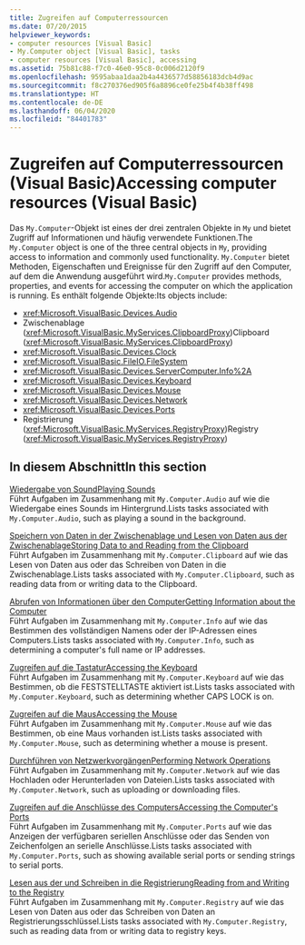 ```yaml
---
title: Zugreifen auf Computerressourcen
ms.date: 07/20/2015
helpviewer_keywords:
- computer resources [Visual Basic]
- My.Computer object [Visual Basic], tasks
- computer resources [Visual Basic], accessing
ms.assetid: 75b81c88-f7c0-46e0-95c8-0c006d2120f9
ms.openlocfilehash: 9595abaa1daa2b4a4436577d58856183dcb4d9ac
ms.sourcegitcommit: f8c270376ed905f6a8896ce0fe25b4f4b38ff498
ms.translationtype: HT
ms.contentlocale: de-DE
ms.lasthandoff: 06/04/2020
ms.locfileid: "84401783"
---
```

# <a name="accessing-computer-resources-visual-basic"></a><span data-ttu-id="4c7ca-102">Zugreifen auf Computerressourcen (Visual Basic)</span><span class="sxs-lookup"><span data-stu-id="4c7ca-102">Accessing computer resources (Visual Basic)</span></span>

<span data-ttu-id="4c7ca-103">Das `My.Computer`-Objekt ist eines der drei zentralen Objekte in `My` und bietet Zugriff auf Informationen und häufig verwendete Funktionen.</span><span class="sxs-lookup"><span data-stu-id="4c7ca-103">The `My.Computer` object is one of the three central objects in `My`, providing access to information and commonly used functionality.</span></span> <span data-ttu-id="4c7ca-104">`My.Computer` bietet Methoden, Eigenschaften und Ereignisse für den Zugriff auf den Computer, auf dem die Anwendung ausgeführt wird.</span><span class="sxs-lookup"><span data-stu-id="4c7ca-104">`My.Computer` provides methods, properties, and events for accessing the computer on which the application is running.</span></span> <span data-ttu-id="4c7ca-105">Es enthält folgende Objekte:</span><span class="sxs-lookup"><span data-stu-id="4c7ca-105">Its objects include:</span></span>

- <xref:Microsoft.VisualBasic.Devices.Audio>
- <span data-ttu-id="4c7ca-106">Zwischenablage (<xref:Microsoft.VisualBasic.MyServices.ClipboardProxy>)</span><span class="sxs-lookup"><span data-stu-id="4c7ca-106">Clipboard (<xref:Microsoft.VisualBasic.MyServices.ClipboardProxy>)</span></span>
- <xref:Microsoft.VisualBasic.Devices.Clock>
- <xref:Microsoft.VisualBasic.FileIO.FileSystem>
- <xref:Microsoft.VisualBasic.Devices.ServerComputer.Info%2A>
- <xref:Microsoft.VisualBasic.Devices.Keyboard>
- <xref:Microsoft.VisualBasic.Devices.Mouse>
- <xref:Microsoft.VisualBasic.Devices.Network>
- <xref:Microsoft.VisualBasic.Devices.Ports>
- <span data-ttu-id="4c7ca-107">Registrierung (<xref:Microsoft.VisualBasic.MyServices.RegistryProxy>)</span><span class="sxs-lookup"><span data-stu-id="4c7ca-107">Registry (<xref:Microsoft.VisualBasic.MyServices.RegistryProxy>)</span></span>

## <a name="in-this-section"></a><span data-ttu-id="4c7ca-108">In diesem Abschnitt</span><span class="sxs-lookup"><span data-stu-id="4c7ca-108">In this section</span></span>

[<span data-ttu-id="4c7ca-109">Wiedergabe von Sound</span><span class="sxs-lookup"><span data-stu-id="4c7ca-109">Playing Sounds</span></span>](playing-sounds.md)  
<span data-ttu-id="4c7ca-110">Führt Aufgaben im Zusammenhang mit `My.Computer.Audio` auf wie die Wiedergabe eines Sounds im Hintergrund.</span><span class="sxs-lookup"><span data-stu-id="4c7ca-110">Lists tasks associated with `My.Computer.Audio`, such as playing a sound in the background.</span></span>

[<span data-ttu-id="4c7ca-111">Speichern von Daten in der Zwischenablage und Lesen von Daten aus der Zwischenablage</span><span class="sxs-lookup"><span data-stu-id="4c7ca-111">Storing Data to and Reading from the Clipboard</span></span>](storing-data-to-and-reading-from-the-clipboard.md)  
<span data-ttu-id="4c7ca-112">Führt Aufgaben im Zusammenhang mit `My.Computer.Clipboard` auf wie das Lesen von Daten aus oder das Schreiben von Daten in die Zwischenablage.</span><span class="sxs-lookup"><span data-stu-id="4c7ca-112">Lists tasks associated with `My.Computer.Clipboard`, such as reading data from or writing data to the Clipboard.</span></span>

[<span data-ttu-id="4c7ca-113">Abrufen von Informationen über den Computer</span><span class="sxs-lookup"><span data-stu-id="4c7ca-113">Getting Information about the Computer</span></span>](getting-information-about-the-computer.md)  
<span data-ttu-id="4c7ca-114">Führt Aufgaben im Zusammenhang mit `My.Computer.Info` auf wie das Bestimmen des vollständigen Namens oder der IP-Adressen eines Computers.</span><span class="sxs-lookup"><span data-stu-id="4c7ca-114">Lists tasks associated with `My.Computer.Info`, such as determining a computer's full name or IP addresses.</span></span>

[<span data-ttu-id="4c7ca-115">Zugreifen auf die Tastatur</span><span class="sxs-lookup"><span data-stu-id="4c7ca-115">Accessing the Keyboard</span></span>](accessing-the-keyboard.md)  
<span data-ttu-id="4c7ca-116">Führt Aufgaben im Zusammenhang mit `My.Computer.Keyboard` auf wie das Bestimmen, ob die FESTSTELLTASTE aktiviert ist.</span><span class="sxs-lookup"><span data-stu-id="4c7ca-116">Lists tasks associated with `My.Computer.Keyboard`, such as determining whether CAPS LOCK is on.</span></span>

[<span data-ttu-id="4c7ca-117">Zugreifen auf die Maus</span><span class="sxs-lookup"><span data-stu-id="4c7ca-117">Accessing the Mouse</span></span>](accessing-the-mouse.md)  
<span data-ttu-id="4c7ca-118">Führt Aufgaben im Zusammenhang mit `My.Computer.Mouse` auf wie das Bestimmen, ob eine Maus vorhanden ist.</span><span class="sxs-lookup"><span data-stu-id="4c7ca-118">Lists tasks associated with `My.Computer.Mouse`, such as determining whether a mouse is present.</span></span>

[<span data-ttu-id="4c7ca-119">Durchführen von Netzwerkvorgängen</span><span class="sxs-lookup"><span data-stu-id="4c7ca-119">Performing Network Operations</span></span>](performing-network-operations.md)  
<span data-ttu-id="4c7ca-120">Führt Aufgaben im Zusammenhang mit `My.Computer.Network` auf wie das Hochladen oder Herunterladen von Dateien.</span><span class="sxs-lookup"><span data-stu-id="4c7ca-120">Lists tasks associated with `My.Computer.Network`, such as uploading or downloading files.</span></span>

[<span data-ttu-id="4c7ca-121">Zugreifen auf die Anschlüsse des Computers</span><span class="sxs-lookup"><span data-stu-id="4c7ca-121">Accessing the Computer's Ports</span></span>](accessing-the-computer-s-ports.md)  
<span data-ttu-id="4c7ca-122">Führt Aufgaben im Zusammenhang mit `My.Computer.Ports` auf wie das Anzeigen der verfügbaren seriellen Anschlüsse oder das Senden von Zeichenfolgen an serielle Anschlüsse.</span><span class="sxs-lookup"><span data-stu-id="4c7ca-122">Lists tasks associated with `My.Computer.Ports`, such as showing available serial ports or sending strings to serial ports.</span></span>

[<span data-ttu-id="4c7ca-123">Lesen aus der und Schreiben in die Registrierung</span><span class="sxs-lookup"><span data-stu-id="4c7ca-123">Reading from and Writing to the Registry</span></span>](reading-from-and-writing-to-the-registry.md)  
<span data-ttu-id="4c7ca-124">Führt Aufgaben im Zusammenhang mit `My.Computer.Registry` auf wie das Lesen von Daten aus oder das Schreiben von Daten an Registrierungsschlüssel.</span><span class="sxs-lookup"><span data-stu-id="4c7ca-124">Lists tasks associated with `My.Computer.Registry`, such as reading data from or writing data to registry keys.</span></span>
